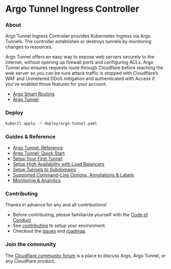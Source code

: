 # Argo Tunnel Ingress Controller

### About
Argo Tunnel Ingress Controller provides Kubernetes Ingress via Argo Tunnels.
The controller establishes or destroys tunnels by monitoring changes to resources.

Argo Tunnel offers an easy way to expose web servers securely to the internet,
without opening up firewall ports and configuring ACLs. Argo Tunnel also ensures
requests route through Cloudflare before reaching the web server so you can be 
sure attack traffic is stopped with Cloudflare’s WAF and Unmetered DDoS mitigation
and authenticated with Access if you’ve enabled those features for your account.

- [Argo Smart Routing][agro-smart-routing]
- [Argo Tunnel][argo-tunnel-quick-start]

### Deploy
```bash
kubectl apply -f deploy/argo-tunnel.yaml
```

### Guides & Reference
- [Argo Tunnel: Reference][argo-tunnel-reference]
- [Argo Tunnel: Quick Start][argo-tunnel-quick-start]
- [Setup Your First Tunnel][guide-first-tunnel]
- [Setup High Availability with Load Balancers][guide-ha-tunnel]
- [Setup Tunnels to Subdomains][guide-subdomain-tunnel]
- [Supported Command-Line Options, Annotations & Labels][controls]
- [Monitoring & Analytics][observability]

### Contributing
Thanks in advance for any and all contributions!

- Before contributing, please familiarize yourself with the [Code of Conduct][conduct]
- See [contributing][contributing] to setup your environment.
- Checkout the [issues][issues] and [roadmap][roadmap].

### Join the community
The [Cloudflare community forum][cloudflare-community] is a place to discuss
Argo, Argo Tunnel, or any Cloudflare product.

[agro-smart-routing]: https://www.cloudflare.com/products/argo-smart-routing/
[argo-tunnel-reference]: https://developers.cloudflare.com/argo-tunnel/reference/
[argo-tunnel-quick-start]: https://developers.cloudflare.com/argo-tunnel/quickstart/
[cloudflare-community]: https://community.cloudflare.com
[conduct]: ./CODE_OF_CONDUCT.md
[contributing]: /docs/contributing.md
[controls]: /docs/controls.md
[guide-first-tunnel]: /docs/guide_first_tunnel.md
[guide-ha-tunnel]: /docs/guide_ha_tunnel.md
[guide-subdomain-tunnel]: /docs/guide_subdomain_tunnel.md
[issues]: https://github.com/cloudflare/cloudflare-ingress-controller/issues
[observability]: /docs/observability.md
[releases]: https://github.com/cloudflare/cloudflare-ingress-controller/releases
[roadmap]: /docs/roadmap.md